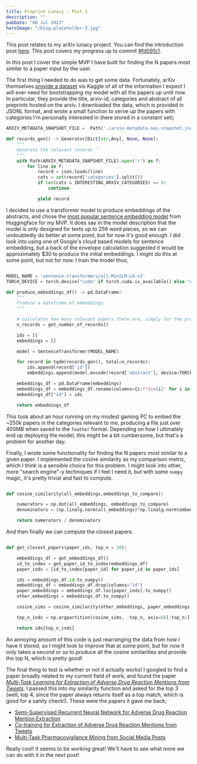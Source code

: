 ```yaml
---
title: Preprint Lunacy - Post 1
description: ""
pubDate: "08 Jul 2023"
heroImage: "/blog-placeholder-3.jpg"
---
```


This post relates to my arXiv lunacy project. You can find the introduction post [here](https://jimbarrett.phd/blog/6). This post covers my progress up to commit [#fd091c1](https://github.com/jimbarrett27/arxiv-lunacy/commit/fd091c1d737ef458145dbd2b40408ba600d2bd5f).

In this post I cover the simple MVP I have built for finding the N papers most similar to a paper input by the user.

The first thing I needed to do was to get some data. Fortunately, arXiv themselves [provide a dataset](https://www.kaggle.com/datasets/Cornell-University/arxiv) vis Kaggle of all of the information I expect I will ever need for bootstrapping my model with all the papers up until now. In particular, they provide the title, arxiv-id, categories and abstract of all preprints hosted on the arxiv. I downloaded the data, which is provided in JSONL format, and wrote a small function to serve up the papers with categories I'm personally interested in (here stored in a constant set);

````python
ARXIV_METADATA_SNAPSHOT_FILE =  Path('./arxiv-metadata-oai-snapshot.json')

def records_gen() -> Generator[Dict[str,Any], None, None]:
    """
    Generate the relevant records```
    """
    with Path(ARXIV_METADATA_SNAPSHOT_FILE).open('r') as f:
        for line in f:
            record = json.loads(line)
            cats = set(record['categories'].split())
            if len(cats & INTERESTING_ARXIV_CATEGORIES) == 0:
                continue

            yield record
````

I decided to use a transformer model to produce embeddings of the abstracts, and chose the [most popular sentence embedding model](https://huggingface.co/sentence-transformers/all-MiniLM-L6-v2) from Huggingface for my MVP. It does say in the model description that the model is only designed for texts up to 256 word pieces, so we can undoubtedly do better at some point, but for now it's good enough. I did look into using one of Google's cloud based models for sentence embedding, but a back of the envelope calculation suggested it would be approximately $30 to produce the initial embeddings. I might do this at some point, but not for now. I train the model thus;

```python

MODEL_NAME = 'sentence-transformers/all-MiniLM-L6-v2'
TORCH_DEVICE = torch.device("cuda" if torch.cuda.is_available() else "cpu")

def produce_embeddings_df() -> pd.DataFrame:
    """
    Produce a dataframe of embeddings
    """

    # calculates how many relevant papers there are, simply for the progress bar
    n_records = get_number_of_records()

    ids = []
    embeddings = []

    model = SentenceTransformer(MODEL_NAME)

    for record in tqdm(records_gen(), total=n_records):
        ids.append(record['id'])
        embeddings.append(model.encode(record['abstract'], device=TORCH_DEVICE))

    embeddings_df = pd.DataFrame(embeddings)
    embeddings_df = embeddings_df.rename(columns={i:f"dim{i}" for i in embeddings_df.columns})
    embeddings_df["id"] = ids

    return embeddings_df

```

This took about an hour running on my modest gaming PC to embed the ~250k papers in the categories relevant to me, producing a file just over 400MB when saved to the `feather` format. Depending on how I ultimately end up deploying the model, this might be a bit cumbersome, but that's a problem for another day.

Finally, I wrote some functionality for finding the N papers most similar to a given paper. I implemented the cosine similarity as my comparison metric, which I think is a sensible choice for this problem. I might look into other, more "search engine"-y techniques if I feel I need it, but with some `numpy` magic, it's pretty trivial and fast to compute.

```python

def cosine_similarity(all_embeddings,embeddings_to_compare):

    numerators = np.dot(all_embeddings, embeddings_to_compare)
    denominators = (np.linalg.norm(all_embeddings)*np.linalg.norm(embeddings_to_compare))

    return numerators / denominators

```

And then finally we can compute the closest papers.

```python

def get_closest_papers(paper_ids, top_n = 10):

    embeddings_df = get_embeddings_df()
    id_to_index = get_paper_id_to_index(embeddings_df)
    paper_inds = [id_to_index[paper_id] for paper_id in paper_ids]

    ids = embeddings_df.id.to_numpy()
    embeddings_df = embeddings_df.drop(columns="id")
    paper_embeddings = embeddings_df.loc[paper_inds].to_numpy()
    other_embeddings = embeddings_df.to_numpy()

    cosine_sims = cosine_similarity(other_embeddings, paper_embeddings.T)

    top_n_inds = np.argpartition(cosine_sims, -top_n, axis=0)[-top_n:]

    return ids[top_n_inds]

```

An annoying amount of this code is just rearranging the data from how I have it stored, so I might look to improve that at some point, but for now it only takes a second or so to produce all the cosine similarities and provide the top N, which is pretty good!

The final thing to test is whether or not it actually works! I googled to find a paper broadly related to my current field of work, and found the paper _[Multi-Task Learning for Extraction of Adverse Drug Reaction Mentions from Tweets](https://arxiv.org/abs/1802.05130)_. I passed this into my similarity function and asked for the top 3 (well, top 4, since the paper always returns itself as a top match, which is good for a sanity check!). These were the papers it gave me back;

- [Semi-Supervised Recurrent Neural Network for Adverse Drug Reaction Mention Extraction](https://arxiv.org/abs/1709.01687)
- [Co-training for Extraction of Adverse Drug Reaction Mentions from Tweets](https://arxiv.org/abs/1802.05121)
- [Multi-Task Pharmacovigilance Mining from Social Media Posts](https://arxiv.org/abs/1801.06294)

Really cool! It seems to be working great! We'll have to see what more we can do with it in the next post!
